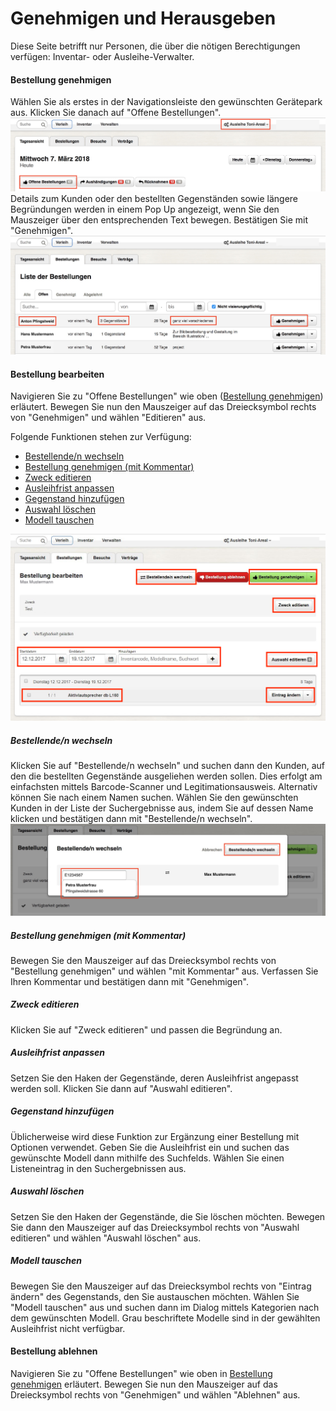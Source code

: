 # Genehmigen und Herausgeben

Diese Seite betrifft nur Personen, die über die nötigen Berechtigungen verfügen: Inventar- oder Ausleihe-Verwalter.

#### Bestellung genehmigen

Wählen Sie als erstes in der Navigationsleiste den gewünschten Gerätepark aus. Klicken Sie danach auf "Offene Bestellungen".![](/assets/Verleih_Offene_Bestellungen.png)Details zum Kunden oder den bestellten Gegenständen sowie längere Begründungen werden in einem Pop Up angezeigt, wenn Sie den Mauszeiger über den entsprechenden Text bewegen. Bestätigen Sie mit "Genehmigen".![](/assets/Verleih_Bestellung_genehmigen.png)

#### Bestellung bearbeiten

Navigieren Sie zu "Offene Bestellungen" wie oben \([Bestellung genehmigen](#bestellung-genehmigen)\) erläutert. Bewegen Sie nun den Mauszeiger auf das Dreiecksymbol rechts von "Genehmigen" und wählen "Editieren" aus.

Folgende Funktionen stehen zur Verfügung:

* [Bestellende/n wechseln](#bestellenden-wechseln)
* [Bestellung genehmigen \(mit Kommentar\)](#bestellung-genehmigen-mit-kommentar)
* [Zweck editieren](#zweck-editieren)
* [Ausleihfrist anpassen](#ausleihfrist-anpassen)
* [Gegenstand hinzufügen](#gegenstand-hinzufügen)
* [Auswahl löschen](#auswahl-editieren)
* [Modell tauschen](#modell-tauschen)

![](/assets/Verleih_Bestellung_bearbeiten.png)

##### Bestellende/n wechseln

Klicken Sie auf "Bestellende/n wechseln" und suchen dann den Kunden, auf den die bestellten Gegenstände ausgeliehen werden sollen. Dies erfolgt am einfachsten mittels Barcode-Scanner und Legitimationsausweis. Alternativ können Sie nach einem Namen suchen. Wählen Sie den gewünschten Kunden in der Liste der Suchergebnisse aus, indem Sie auf dessen Name klicken und bestätigen dann mit "Bestellende/n wechseln".![](/assets/Verleih_Bestellenden_wechseln.png)

##### Bestellung genehmigen \(mit Kommentar\)

Bewegen Sie den Mauszeiger auf das Dreiecksymbol rechts von "Bestellung genehmigen" und wählen "mit Kommentar" aus. Verfassen Sie Ihren Kommentar und bestätigen dann mit "Genehmigen".

##### Zweck editieren

Klicken Sie auf "Zweck editieren" und passen die Begründung an.

##### Ausleihfrist anpassen

Setzen Sie den Haken der Gegenstände, deren Ausleihfrist angepasst werden soll. Klicken Sie dann auf "Auswahl editieren".

##### Gegenstand hinzufügen

Üblicherweise wird diese Funktion zur Ergänzung einer Bestellung mit Optionen verwendet. Geben Sie die Ausleihfrist ein und suchen das gewünschte Modell dann mithilfe des Suchfelds. Wählen Sie einen Listeneintrag in den Suchergebnissen aus.

##### Auswahl löschen

Setzen Sie den Haken der Gegenstände, die Sie löschen möchten. Bewegen Sie dann den Mauszeiger auf das Dreiecksymbol rechts von "Auswahl editieren" und wählen "Auswahl löschen" aus.

##### Modell tauschen

Bewegen Sie den Mauszeiger auf das Dreiecksymbol rechts von "Eintrag ändern" des Gegenstands, den Sie austauschen möchten. Wählen Sie "Modell tauschen" aus und suchen dann im Dialog mittels Kategorien nach dem gewünschten Modell. Grau beschriftete Modelle sind in der gewählten Ausleihfrist nicht verfügbar.

#### Bestellung ablehnen

Navigieren Sie zu "Offene Bestellungen" wie oben in [Bestellung genehmigen](#bestellung-genehmigen) erläutert. Bewegen Sie nun den Mauszeiger auf das Dreiecksymbol rechts von "Genehmigen" und wählen "Ablehnen" aus.

